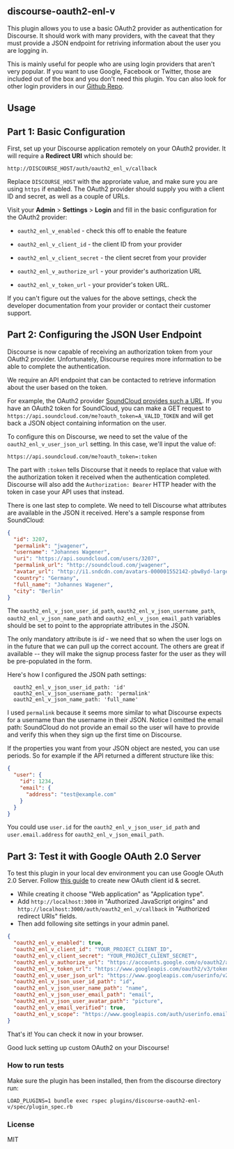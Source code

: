 ## discourse-oauth2-enl-v

This plugin allows you to use a basic OAuth2 provider as authentication for
Discourse. It should work with many providers, with the caveat that they
must provide a JSON endpoint for retriving information about the user
you are logging in.

This is mainly useful for people who are using login providers that aren't
very popular. If you want to use Google, Facebook or Twitter, those are
included out of the box and you don't need this plugin. You can also
look for other login providers in our [Github Repo](https://github.com/discourse).


## Usage

## Part 1: Basic Configuration

First, set up your Discourse application remotely on your OAuth2 provider.
It will require a **Redirect URI** which should be:

`http://DISCOURSE_HOST/auth/oauth2_enl_v/callback`

Replace `DISCOURSE_HOST` with the approriate value, and make sure you are
using `https` if enabled. The OAuth2 provider should supply you with a
client ID and secret, as well as a couple of URLs.

Visit your **Admin** > **Settings** > **Login** and fill in the basic
configuration for the OAuth2 provider:

* `oauth2_enl_v_enabled` - check this off to enable the feature

* `oauth2_enl_v_client_id` - the client ID from your provider

* `oauth2_enl_v_client_secret` - the client secret from your provider

* `oauth2_enl_v_authorize_url` - your provider's authorization URL

* `oauth2_enl_v_token_url` - your provider's token URL.

If you can't figure out the values for the above settings, check the
developer documentation from your provider or contact their customer
support.


## Part 2: Configuring the JSON User Endpoint

Discourse is now capable of receiving an authorization token from your
OAuth2 provider. Unfortunately, Discourse requires more information to
be able to complete the authentication.

We require an API endpoint that can be contacted to retrieve information
about the user based on the token.

For example, the OAuth2 provider [SoundCloud provides such a URL](https://developers.soundcloud.com/docs/api/reference#me).
If you have an OAuth2 token for SoundCloud, you can make a GET request
to `https://api.soundcloud.com/me?oauth_token=A_VALID_TOKEN` and
will get back a JSON object containing information on the user.

To configure this on Discourse, we need to set the value of the
`oauth2_enl_v_user_json_url` setting. In this case, we'll input the value of:

```
https://api.soundcloud.com/me?oauth_token=:token
```

The part with `:token` tells Discourse that it needs to replace that value
with the authorization token it received when the authentication completed.
Discourse will also add the `Authorization: Bearer` HTTP header with the
token in case your API uses that instead.

There is one last step to complete. We need to tell Discourse what
attributes are available in the JSON it received. Here's a sample
response from SoundCloud:

```json
{
  "id": 3207,
  "permalink": "jwagener",
  "username": "Johannes Wagener",
  "uri": "https://api.soundcloud.com/users/3207",
  "permalink_url": "http://soundcloud.com/jwagener",
  "avatar_url": "http://i1.sndcdn.com/avatars-000001552142-pbw8yd-large.jpg?142a848",
  "country": "Germany",
  "full_name": "Johannes Wagener",
  "city": "Berlin"
}
```

The `oauth2_enl_v_json_user_id_path`, `oauth2_enl_v_json_username_path`, `oauth2_enl_v_json_name_path` and
`oauth2_enl_v_json_email_path` variables should be set to point to the appropriate attributes
in the JSON.

The only mandatory attribute is *id* - we need that so when the user logs on in the future
that we can pull up the correct account. The others are great if available -- they will
make the signup process faster for the user as they will be pre-populated in the form.

Here's how I configured the JSON path settings:

```
  oauth2_enl_v_json_user_id_path: 'id'
  oauth2_enl_v_json_username_path: 'permalink'
  oauth2_enl_v_json_name_path: 'full_name'
```

I used `permalink` because it seems more similar to what Discourse expects for a username
than the username in their JSON. Notice I omitted the email path: SoundCloud do not
provide an email so the user will have to provide and verify this when they sign up
the first time on Discourse.

If the properties you want from your JSON object are nested, you can use periods.
So for example if the API returned a different structure like this:

```json
{
  "user": {
    "id": 1234,
    "email": {
      "address": "test@example.com"
    }
  }
}
```

You could use `user.id` for the `oauth2_enl_v_json_user_id_path` and `user.email.address` for `oauth2_enl_v_json_email_path`.

## Part 3: Test it with Google OAuth 2.0 Server

To test this plugin in your local dev environment you can use Google OAuth 2.0 Server. Follow [this guide](https://support.google.com/cloud/answer/6158849?hl=en) to create new OAuth client id & secret.

* While creating it choose "Web application" as "Application type".
* Add `http://localhost:3000` in "Authorized JavaScript origins" and `http://localhost:3000/auth/oauth2_enl_v/callback` in "Authorized redirect URIs" fields.
* Then add following site settings in your admin panel.
```json
{
  "oauth2_enl_v_enabled": true,
  "oauth2_enl_v_client_id": "YOUR_PROJECT_CLIENT_ID",
  "oauth2_enl_v_client_secret": "YOUR_PROJECT_CLIENT_SECRET",
  "oauth2_enl_v_authorize_url": "https://accounts.google.com/o/oauth2/auth",
  "oauth2_enl_v_token_url": "https://www.googleapis.com/oauth2/v3/token",
  "oauth2_enl_v_user_json_url": "https://www.googleapis.com/userinfo/v2/me",
  "oauth2_enl_v_json_user_id_path": "id",
  "oauth2_enl_v_json_user_name_path": "name",
  "oauth2_enl_v_json_user_email_path": "email",
  "oauth2_enl_v_json_user_avatar_path": "picture",
  "oauth2_enl_v_email_verified": true,
  "oauth2_enl_v_scope": "https://www.googleapis.com/auth/userinfo.email"
}
```
That's it! You can check it now in your browser.

Good luck setting up custom OAuth2 on your Discourse!

### How to run tests

Make sure the plugin has been installed, then from the discourse directory run:

    LOAD_PLUGINS=1 bundle exec rspec plugins/discourse-oauth2-enl-v/spec/plugin_spec.rb


### License

MIT
